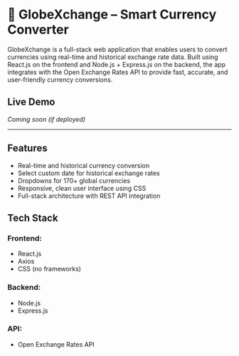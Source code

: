 # 💱 GlobeXchange – Smart Currency Converter

GlobeXchange is a full-stack web application that enables users to convert currencies using real-time and historical exchange rate data. Built using React.js on the frontend and Node.js + Express.js on the backend, the app integrates with the Open Exchange Rates API to provide fast, accurate, and user-friendly currency conversions.



##  Live Demo

_Coming soon (if deployed)_

---

##  Features

-  Real-time and historical currency conversion
-  Select custom date for historical exchange rates
-  Dropdowns for 170+ global currencies
-  Responsive, clean user interface using CSS
-  Full-stack architecture with REST API integration


##  Tech Stack

### Frontend:
- React.js
- Axios
- CSS (no frameworks)

### Backend:
- Node.js
- Express.js

### API:
- Open Exchange Rates API